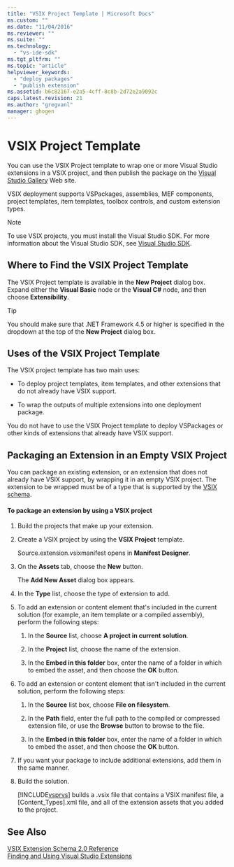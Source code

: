 ```yaml
---
title: "VSIX Project Template | Microsoft Docs"
ms.custom: ""
ms.date: "11/04/2016"
ms.reviewer: ""
ms.suite: ""
ms.technology: 
  - "vs-ide-sdk"
ms.tgt_pltfrm: ""
ms.topic: "article"
helpviewer_keywords: 
  - "deploy packages"
  - "publish extension"
ms.assetid: b6c82167-e2a5-4cff-8c8b-2d72e2a9092c
caps.latest.revision: 21
ms.author: "gregvanl"
manager: ghogen
---
```

# VSIX Project Template
You can use the VSIX Project template to wrap one or more Visual Studio extensions in a VSIX project, and then publish the package on the [Visual Studio Gallery](http://go.microsoft.com/fwlink/?LinkID=123847) Web site.  
  
 VSIX deployment supports VSPackages, assemblies, MEF components, project templates, item templates, toolbox controls, and custom extension types.  
  
> [!NOTE]
>  To use VSIX projects, you must install the Visual Studio SDK. For more information about the Visual Studio SDK, see [Visual Studio SDK](../extensibility/visual-studio-sdk.md).  
  
## Where to Find the VSIX Project Template  
 The VSIX Project template is available in the **New Project** dialog box. Expand either the **Visual Basic** node or the **Visual C#** node, and then choose **Extensibility**.  
  
> [!TIP]
>  You should make sure that .NET Framework 4.5 or higher is specified in the dropdown at the top of the **New Project** dialog box.  
  
## Uses of the VSIX Project Template  
 The VSIX project template has two main uses:  
  
-   To deploy project templates, item templates, and other extensions that do not already have VSIX support.  
  
-   To wrap the outputs of multiple extensions into one deployment package.  
  
 You do not have to use the VSIX Project template to deploy VSPackages or other kinds of extensions that already have VSIX support.  
  
## Packaging an Extension in an Empty VSIX Project  
 You can package an existing extension, or an extension that does not already have VSIX support, by wrapping it in an empty VSIX project. The extension to be wrapped must be of a type that is supported by the [VSIX schema](../extensibility/vsix-extension-schema-2-0-reference.md).  
  
#### To package an extension by using a VSIX project  
  
1.  Build the projects that make up your extension.  
  
2.  Create a VSIX project by using the **VSIX Project** template.  
  
     Source.extension.vsixmanifest opens in **Manifest Designer**.  
  
3.  On the **Assets** tab, choose the **New** button.  
  
     The **Add New Asset** dialog box appears.  
  
4.  In the **Type** list, choose the type of extension to add.  
  
5.  To add an extension or content element that's included in the current solution (for example, an item template or a compiled assembly), perform the following steps:  
  
    1.  In the **Source** list, choose **A project in current solution**.  
  
    2.  In the **Project** list, choose the name of the extension.  
  
    3.  In the **Embed in this folder** box, enter the name of a folder in which to embed the asset, and then choose the **OK** button.  
  
6.  To add an extension or content element that isn't included in the current solution, perform the following steps:  
  
    1.  In the **Source** list box, choose **File on filesystem**.  
  
    2.  In the **Path** field, enter the full path to the compiled or compressed extension file, or use the **Browse** button to browse to the file.  
  
    3.  In the **Embed in this folder** box, enter the name of a folder in which to embed the asset, and then choose the **OK** button.  
  
7.  If you want your package to include additional extensions, add them in the same manner.  
  
8.  Build the solution.  
  
     [!INCLUDE[vsprvs](../code-quality/includes/vsprvs_md.md)] builds a .vsix file that contains a VSIX manifest file, a [Content_Types].xml file, and all of the extension assets that you added to the project.  
  
## See Also  
 [VSIX Extension Schema 2.0 Reference](../extensibility/vsix-extension-schema-2-0-reference.md)   
 [Finding and Using Visual Studio Extensions](../ide/finding-and-using-visual-studio-extensions.md)